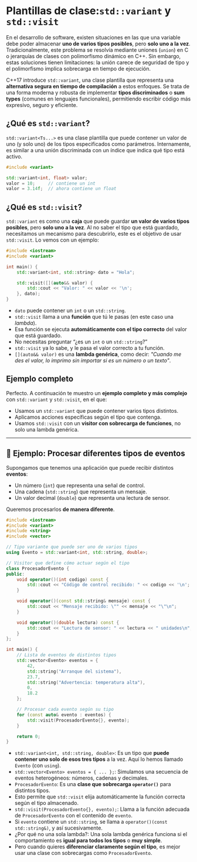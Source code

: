 # Plantillas de clase:`std::variant` y `std::visit`

En el desarrollo de software, existen situaciones en las que una variable debe poder almacenar **uno de varios tipos posibles**, pero **solo uno a la vez**. Tradicionalmente, este problema se resolvía mediante uniones (`union`) en C o jerarquías de clases con polimorfismo dinámico en C++. Sin embargo, estas soluciones tienen limitaciones: la unión carece de seguridad de tipo y el polimorfismo implica sobrecarga en tiempo de ejecución.

C++17 introduce `std::variant`, una clase plantilla que representa una **alternativa segura en tiempo de compilación** a estos enfoques. Se trata de una forma moderna y robusta de implementar **tipos discriminados** o **sum types** (comunes en lenguajes funcionales), permitiendo escribir código más expresivo, seguro y eficiente.

## ¿Qué es `std::variant`?

`std::variant<Ts...>` es una clase plantilla que puede contener un valor de uno (y solo uno) de los tipos especificados como parámetros. Internamente, es similar a una unión discriminada con un índice que indica qué tipo está activo.

```cpp
#include <variant>

std::variant<int, float> valor;
valor = 10;     // contiene un int
valor = 3.14f;  // ahora contiene un float
```
## ¿Qué es `std::visit`?

`std::variant` es como una **caja** que puede guardar **un valor de varios tipos posibles**, pero **solo uno a la vez**. Al no saber el tipo que está guardado, necesitamos un mecanismo para descubrirlo, este es el objetivo de usar `std::visit`. Lo vemos con un ejemplo:

```cpp
#include <iostream>
#include <variant>

int main() {
    std::variant<int, std::string> dato = "Hola";

    std::visit([](auto&& valor) {
        std::cout << "Valor: " << valor << '\n';
    }, dato);
}
```

* `dato` puede contener un `int` o un `std::string`.
* `std::visit` llama a una **función** que tú le pasas (en este caso una *lambda*).
* Esa función se ejecuta **automáticamente con el tipo correcto** del valor que está guardado.
* No necesitas preguntar “¿es un `int` o un `std::string`?”
* `std::visit` ya lo sabe, y le pasa el valor correcto a tu función.
* `[](auto&& valor)` es una **lambda genérica**, como decir: *"Cuando me des el valor, lo imprimo sin importar si es un número o un texto"*.

## Ejemplo completo

Perfecto. A continuación te muestro un **ejemplo completo y más complejo** con `std::variant` y `std::visit`, en el que:

* Usamos un `std::variant` que puede contener varios tipos distintos.
* Aplicamos acciones específicas según el tipo que contenga.
* Usamos `std::visit` con un **visitor con sobrecarga de funciones**, no solo una lambda genérica.

---

## 🧩 Ejemplo: Procesar diferentes tipos de eventos

Supongamos que tenemos una aplicación que puede recibir distintos **eventos**:

* Un número (`int`) que representa una señal de control.
* Una cadena (`std::string`) que representa un mensaje.
* Un valor decimal (`double`) que representa una lectura de sensor.

Queremos procesarlos **de manera diferente**.


```cpp
#include <iostream>
#include <variant>
#include <string>
#include <vector>

// Tipo variante que puede ser uno de varios tipos
using Evento = std::variant<int, std::string, double>;

// Visitor que define cómo actuar según el tipo
class ProcesadorEvento {
public:
    void operator()(int codigo) const {
        std::cout << "Código de control recibido: " << codigo << '\n';
    }

    void operator()(const std::string& mensaje) const {
        std::cout << "Mensaje recibido: \"" << mensaje << "\"\n";
    }

    void operator()(double lectura) const {
        std::cout << "Lectura de sensor: " << lectura << " unidades\n";
    }
};

int main() {
    // Lista de eventos de distintos tipos
    std::vector<Evento> eventos = {
        42,
        std::string("Arranque del sistema"),
        23.7,
        std::string("Advertencia: temperatura alta"),
        0,
        18.2
    };

    // Procesar cada evento según su tipo
    for (const auto& evento : eventos) {
        std::visit(ProcesadorEvento{}, evento);
    }

    return 0;
}
```
* `std::variant<int, std::string, double>`: Es un tipo que **puede contener uno solo de esos tres tipos** a la vez. Aquí lo hemos llamado `Evento` (con `using`).
* `std::vector<Evento> eventos = { ... };`: Simulamos una secuencia de eventos heterogéneos: números, cadenas y decimales.
* `ProcesadorEvento`: Es una **clase que sobrecarga `operator()`** para distintos tipos.
* Esto permite que `std::visit` elija automáticamente la función correcta según el tipo almacenado.
* `std::visit(ProcesadorEvento{}, evento);`: Llama a la función adecuada de `ProcesadorEvento` con el contenido de `evento`.
* Si `evento` contiene un `std::string`, se llama a `operator()(const std::string&)`, y así sucesivamente.
* ¿Por qué no una sola lambda?: Una sola lambda genérica funciona si el comportamiento es **igual para todos los tipos** o **muy simple**.
* Pero cuando quieres **diferenciar claramente según el tipo**, es mejor usar una clase con sobrecargas como `ProcesadorEvento`.
